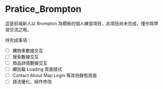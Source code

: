 # Pratice_Brompton

這是前端新人以 Brompton 為模板的個人練習項目，此項目尚未完成，僅作爲學習交流之用。

待完成事項：

- [ ] 購物車數據交互
- [ ] 搜索數據交互
- [ ] 商品詳情數據交互
- [ ] 嬾加載 Loading 頁面樣式
- [ ] Contact About Map Login 等其他靜態頁面
- [ ] 語法優化、組件修改
